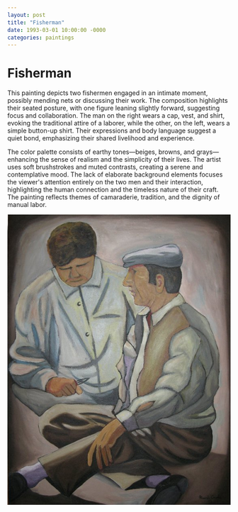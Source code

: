 ```yaml
---
layout: post
title: "Fisherman"
date: 1993-03-01 10:00:00 -0000
categories: paintings
---
```


# Fisherman

This painting depicts two fishermen engaged in an intimate moment, possibly mending nets or discussing their work. The
composition highlights their seated posture, with one figure leaning slightly forward, suggesting focus and
collaboration. The man on the right wears a cap, vest, and shirt, evoking the traditional attire of a laborer, while the
other, on the left, wears a simple button-up shirt. Their expressions and body language suggest a quiet bond,
emphasizing their shared livelihood and experience.

The color palette consists of earthy tones—beiges, browns, and grays—enhancing the sense of realism and the simplicity
of their lives. The artist uses soft brushstrokes and muted contrasts, creating a serene and contemplative mood. The
lack of elaborate background elements focuses the viewer's attention entirely on the two men and their interaction,
highlighting the human connection and the timeless nature of their craft. The painting reflects themes of camaraderie,
tradition, and the dignity of manual labor.

![Quadro](/assets/img/anos-90/164715_122476697822533_6088445_n.jpg)

